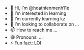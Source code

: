 - 👋 Hi, I’m @hoathienmenh11e
- 👀 I’m interested in learning  
- 🌱 I’m currently learning kz
- 💞️ I’m looking to collaborate on ...
- 📫 How to reach me ...
- 😄 Pronouns: ...
- ⚡ Fun fact: LOl

<!---
hoathienmenh11e/hoathienmenh11e is a ✨ special ✨ repository because its `README.md` (this file) appears on your GitHub profile.
You can click the Preview link to take a look at your changes.
--->
